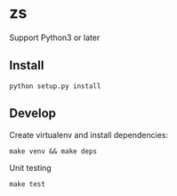 zs
=======

Support Python3 or later

## Install

```shell
python setup.py install
```

## Develop

Create virtualenv and install dependencies:

```shell
make venv && make deps
```

Unit testing

```shell
make test
```
